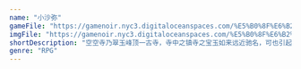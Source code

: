 ```yaml
---
name: "小沙弥"
gameFile: "https://gamenoir.nyc3.digitaloceanspaces.com/%E5%B0%8F%E6%B2%99%E5%BC%A5/littlemonk.zip"
imgFile: "https://gamenoir.nyc3.digitaloceanspaces.com/%E5%B0%8F%E6%B2%99%E5%BC%A5/original.webp"
shortDescription: "空空寺乃翠玉峰顶一古寺，寺中之镇寺之宝玉如来远近驰名，可也引起了歹徒的觊觎"
genre: "RPG"
---
```

